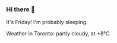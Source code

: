 ### Hi there :wave:

It's Friday! I'm probably sleeping.

Weather in Toronto: partly cloudy, at +8°C.

